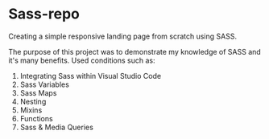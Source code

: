 # Sass-repo
Creating a simple responsive landing page from scratch using SASS.

The purpose of this project was to demonstrate my knowledge of SASS and it's many benefits. 
Used conditions such as:
1. Integrating Sass within Visual Studio Code
2. Sass Variables
3. Sass Maps
4. Nesting
5. Mixins
6. Functions
7. Sass & Media Queries
